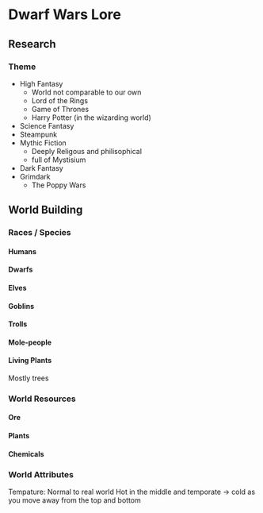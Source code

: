 # Dwarf Wars Lore

## Research

### Theme

+ High Fantasy
  + World not comparable to our own
  + Lord of the Rings
  + Game of Thrones
  + Harry Potter (in the wizarding world)
+ Science Fantasy
+ Steampunk
+ Mythic Fiction
  + Deeply Religous and philisophical
  + full of Mystisium
+ Dark Fantasy
+ Grimdark
  + The Poppy Wars

## World Building

### Races / Species

#### Humans

#### Dwarfs

#### Elves

#### Goblins

#### Trolls

#### Mole-people

#### Living Plants

Mostly trees

### World Resources

#### Ore

#### Plants

#### Chemicals

### World Attributes

Tempature: Normal to real world Hot in the middle and temporate -> cold as you move away from the top and bottom

